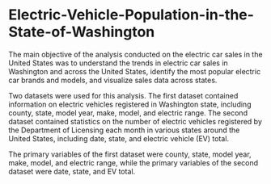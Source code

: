 # Electric-Vehicle-Population-in-the-State-of-Washington

The main objective of the analysis conducted on the electric car sales in the United States was to understand the trends in electric car sales in Washington and across the United States, identify the most popular electric car brands and models, and visualize sales data across states.

Two datasets were used for this analysis. The first dataset contained information on electric vehicles registered in Washington state, including county, state, model year, make, model, and electric range. The second dataset contained statistics on the number of electric vehicles registered by the Department of Licensing each month in various states around the United States, including date, state, and electric vehicle (EV) total.

The primary variables of the first dataset were county, state, model year, make, model, and electric range, while the primary variables of the second dataset were date, state, and EV total.
